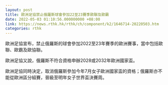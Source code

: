 ```yaml
---
layout: post
title: 歐洲足協禁止俄羅斯球會參加22至23賽季歐聯及歐霸
date: 2022-05-03 01:10:56.000000000 +08:00
link: https://news.rthk.hk/rthk/ch/component/k2/1646714-20220503.htm
categories: rthk
---
```


歐洲足協宣布，禁止俄羅斯的球會參加2022至23年賽季的歐洲賽事，當中包括歐聯、歐霸及歐協聯。

歐洲足協又說，俄羅斯不符合資格申辦2028或2032年歐洲國家盃。

歐洲足協同時決定，取消俄羅斯參加今年7月女子歐洲國家盃的資格；俄羅斯亦不能從歐洲區分組賽，晉級至明年女子世界盃決賽周。
